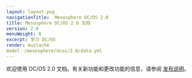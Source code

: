 ```yaml
---
layout: layout.pug
navigationTitle:  Mesosphere DC/OS 2.0
title: Mesosphere DC/OS 2.0 文档
version: 2.0
menuWeight: 0
excerpt: 学习 DC/OS
render: mustache
model：/mesosphere/dcos/2.0/data.yml
---
```


欢迎使用 DC/OS 2.0 文档。有关新功能和更改功能的信息，请参阅 [发布说明](/mesosphere/dcos/2.0/release-notes/)。
